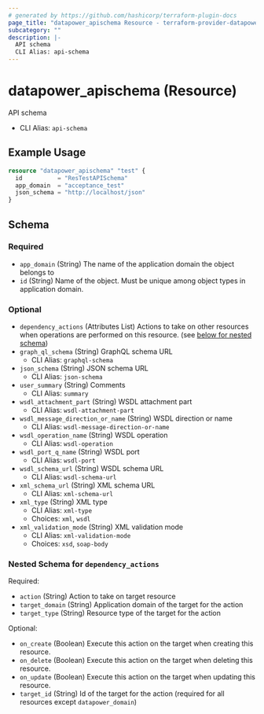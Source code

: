 ```yaml
---
# generated by https://github.com/hashicorp/terraform-plugin-docs
page_title: "datapower_apischema Resource - terraform-provider-datapower"
subcategory: ""
description: |-
  API schema
  CLI Alias: api-schema
---
```


# datapower_apischema (Resource)

API schema
  - CLI Alias: `api-schema`

## Example Usage

```terraform
resource "datapower_apischema" "test" {
  id          = "ResTestAPISchema"
  app_domain  = "acceptance_test"
  json_schema = "http://localhost/json"
}
```

<!-- schema generated by tfplugindocs -->
## Schema

### Required

- `app_domain` (String) The name of the application domain the object belongs to
- `id` (String) Name of the object. Must be unique among object types in application domain.

### Optional

- `dependency_actions` (Attributes List) Actions to take on other resources when operations are performed on this resource. (see [below for nested schema](#nestedatt--dependency_actions))
- `graph_ql_schema` (String) GraphQL schema URL
  - CLI Alias: `graphql-schema`
- `json_schema` (String) JSON schema URL
  - CLI Alias: `json-schema`
- `user_summary` (String) Comments
  - CLI Alias: `summary`
- `wsdl_attachment_part` (String) WSDL attachment part
  - CLI Alias: `wsdl-attachment-part`
- `wsdl_message_direction_or_name` (String) WSDL direction or name
  - CLI Alias: `wsdl-message-direction-or-name`
- `wsdl_operation_name` (String) WSDL operation
  - CLI Alias: `wsdl-operation`
- `wsdl_port_q_name` (String) WSDL port
  - CLI Alias: `wsdl-port`
- `wsdl_schema_url` (String) WSDL schema URL
  - CLI Alias: `wsdl-schema-url`
- `xml_schema_url` (String) XML schema URL
  - CLI Alias: `xml-schema-url`
- `xml_type` (String) XML type
  - CLI Alias: `xml-type`
  - Choices: `xml`, `wsdl`
- `xml_validation_mode` (String) XML validation mode
  - CLI Alias: `xml-validation-mode`
  - Choices: `xsd`, `soap-body`

<a id="nestedatt--dependency_actions"></a>
### Nested Schema for `dependency_actions`

Required:

- `action` (String) Action to take on target resource
- `target_domain` (String) Application domain of the target for the action
- `target_type` (String) Resource type of the target for the action

Optional:

- `on_create` (Boolean) Execute this action on the target when creating this resource.
- `on_delete` (Boolean) Execute this action on the target when deleting this resource.
- `on_update` (Boolean) Execute this action on the target when updating this resource.
- `target_id` (String) Id of the target for the action (required for all resources except `datapower_domain`)
